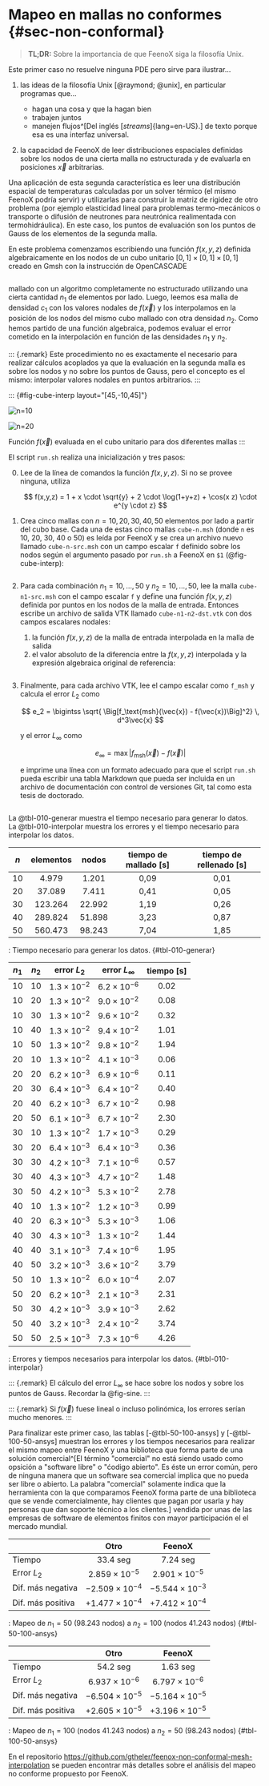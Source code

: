 # Mapeo en mallas no conformes {#sec-non-conformal}

> **TL;DR:** Sobre la importancia de que FeenoX siga la filosofía Unix.

Este primer caso no resuelve ninguna PDE pero sirve para ilustrar...

 1. las ideas de la filosofía Unix [@raymond; @unix], en particular programas que...

    * hagan una cosa y que la hagan bien
    * trabajen juntos
    * manejen flujos^[Del inglés [_streams_]{lang=en-US}.] de texto porque esa es una interfaz universal.
    
 2. la capacidad de FeenoX de leer distribuciones espaciales definidas sobre los nodos de una cierta malla no estructurada y de evaluarla en posiciones $\vec{x}$ arbitrarias.
 
Una aplicación de esta segunda característica es leer una distribución espacial de temperaturas calculadas por un solver térmico (el mismo FeenoX podría servir) y utilizarlas para construir la matriz de rigidez de otro problema (por ejemplo elasticidad lineal para problemas termo-mecánicos o transporte o difusión de neutrones para neutrónica realimentada con termohidráulica). En este caso, los puntos de evaluación son los puntos de Gauss de los elementos de la segunda malla.

En este problema comenzamos escribiendo una función $f(x,y,z)$ definida algebraicamente en los nodos de un cubo unitario $[0,1]\times[0,1]\times[0,1]$ creado en Gmsh con la instrucción de OpenCASCADE

```{.geo include="cube.geo"}
```

mallado con un algoritmo completamente no estructurado utilizando una cierta cantidad $n_1$ de elementos por lado. Luego, leemos esa malla de densidad $c_1$ con los valores nodales de $f(\vec{x})$ y los interpolamos en la posición de los nodos del mismo cubo mallado con otra densidad $n_2$. Como hemos partido de una función algebraica, podemos evaluar el error cometido en la interpolación en función de las densidades $n_1$ y $n_2$.

::: {.remark}
Este procedimiento no es exactamente el necesario para realizar cálculos acoplados ya que la evaluación en la segunda malla es sobre los nodos y no sobre los puntos de Gauss, pero el concepto es el mismo: interpolar valores nodales en puntos arbitrarios.
:::

::: {#fig-cube-interp layout="[45,-10,45]"}

![$n=10$](cube-20-10.png)

![$n=20$](cube-10-20.png)


Función $f(\vec{x})$ evaluada en el cubo unitario para dos diferentes mallas
:::

El script `run.sh` realiza una inicialización y tres pasos:

 0. Lee de la línea de comandos la función $f(x,y,z)$. Si no se provee ninguna, utiliza
 
    $$
    f(x,y,z) = 1 + x \cdot \sqrt{y} + 2 \cdot \log(1+y+z) + \cos(x z) \cdot e^{y \cdot z}
    $$

 1. Crea cinco mallas con $n=10, 20, 30, 40, 50$ elementos por lado a partir del cubo base.
   Cada una de estas cinco mallas `cube-n.msh` (donde `n` es 10, 20, 30, 40 o 50) es leída por FeenoX y se crea un archivo nuevo llamado `cube-n-src.msh` con un campo escalar `f` definido sobre los nodos según el argumento pasado por `run.sh` a FeenoX en `$1` (@fig-cube-interp):
 
    ```{.feenox include="create.fee"}
    ```
    
 2. Para cada combinación $n_1=10,\dots,50$ y $n_2=10,\dots,50$, lee la malla `cube-n1-src.msh` con el campo escalar `f` y define una función $f(x,y,z)$ definida por puntos en los nodos de la malla de entrada. Entonces escribe un archivo de salida VTK llamado `cube-n1-n2-dst.vtk` con dos campos escalares nodales:

    1. la función $f(x,y,z)$ de la malla de entrada interpolada en la malla de salida
    2. el valor absoluto de la diferencia entre la $f(x,y,z)$ interpolada y la expresión algebraica original de referencia:

    ```{.feenox include="interpolate.fee"}
    ```

 3. Finalmente, para cada archivo VTK, lee el campo escalar como `f_msh` y calcula el error $L_2$ como
 
    $$
    e_2 = \bigintss \sqrt{ \Big[f_\text{msh}(\vec{x}) - f(\vec{x})\Big]^2} \, d^3\vec{x} 
    $$
    
    y el error $L_\infty$ como
    
    $$
    e_\infty = \max \Big| f_\text{msh}(\vec{x}) - f(\vec{x})\Big|
    $$
    
    e imprime una línea con un formato adecuado para que el script `run.sh` pueda escribir una tabla Markdown que pueda ser incluida en un archivo de documentación con control de versiones Git, tal como esta tesis de doctorado.
    
 
    ```{.feenox include="interpolate.fee"}
    ```



    
La @tbl-010-generar muestra el tiempo necesario para generar lo datos.
La @tbl-010-interpolar muestra los errores y el tiempo necesario para interpolar los datos.
 
 $n$ |    elementos   |     nodos      | tiempo de mallado [s] | tiempo de rellenado [s] 
:---:|:--------------:|:--------------:|:---------------------:|:-----------------------:
 10  |  4.979 | 1.201 | 0,09 | 0,01
 20  |  37.089 | 7.411 | 0,41 | 0,05
 30  |  123.264 | 22.992 | 1,19 | 0,26
 40  |  289.824 | 51.898 | 3,23 | 0,87
 50  |  560.473 | 98.243 | 7,04 | 1,85
 
: Tiempo necesario para generar los datos. {#tbl-010-generar}


 $n_1$ | $n_2$ | error $L_2$ | error $L_\infty$ | tiempo [s] 
:-----:|:-----:|:-------------:|:------------------:|:----------:
10 | 10 | $1.3 \times 10^{-2}$ | $6.2 \times 10^{-6}$ | 0.02
10 | 20 | $1.3 \times 10^{-2}$ | $9.0 \times 10^{-2}$ | 0.08
10 | 30 | $1.3 \times 10^{-2}$ | $9.6 \times 10^{-2}$ | 0.32
10 | 40 | $1.3 \times 10^{-2}$ | $9.4 \times 10^{-2}$ | 1.01
10 | 50 | $1.3 \times 10^{-2}$ | $9.8 \times 10^{-2}$ | 1.94
20 | 10 | $1.3 \times 10^{-2}$ | $4.1 \times 10^{-3}$ | 0.06
20 | 20 | $6.2 \times 10^{-3}$ | $6.9 \times 10^{-6}$ | 0.11
20 | 30 | $6.4 \times 10^{-3}$ | $6.4 \times 10^{-2}$ | 0.40
20 | 40 | $6.2 \times 10^{-3}$ | $6.7 \times 10^{-2}$ | 0.98
20 | 50 | $6.1 \times 10^{-3}$ | $6.7 \times 10^{-2}$ | 2.30
30 | 10 | $1.3 \times 10^{-2}$ | $1.7 \times 10^{-3}$ | 0.29
30 | 20 | $6.4 \times 10^{-3}$ | $6.4 \times 10^{-3}$ | 0.36
30 | 30 | $4.2 \times 10^{-3}$ | $7.1 \times 10^{-6}$ | 0.57
30 | 40 | $4.3 \times 10^{-3}$ | $4.7 \times 10^{-2}$ | 1.48
30 | 50 | $4.2 \times 10^{-3}$ | $5.3 \times 10^{-2}$ | 2.78
40 | 10 | $1.3 \times 10^{-2}$ | $1.2 \times 10^{-3}$ | 0.99
40 | 20 | $6.3 \times 10^{-3}$ | $5.3 \times 10^{-3}$ | 1.06
40 | 30 | $4.3 \times 10^{-3}$ | $1.3 \times 10^{-2}$ | 1.44
40 | 40 | $3.1 \times 10^{-3}$ | $7.4 \times 10^{-6}$ | 1.95
40 | 50 | $3.2 \times 10^{-3}$ | $3.6 \times 10^{-2}$ | 3.79
50 | 10 | $1.3 \times 10^{-2}$ | $6.0 \times 10^{-4}$ | 2.07
50 | 20 | $6.2 \times 10^{-3}$ | $2.1 \times 10^{-3}$ | 2.31
50 | 30 | $4.2 \times 10^{-3}$ | $3.9 \times 10^{-3}$ | 2.62
50 | 40 | $3.2 \times 10^{-3}$ | $2.4 \times 10^{-2}$ | 3.74
50 | 50 | $2.5 \times 10^{-3}$ | $7.3 \times 10^{-6}$ | 4.26

: Errores y tiempos necesarios para interpolar los datos. {#tbl-010-interpolar}

::: {.remark}
El cálculo del error $L_\infty$ se hace sobre los nodos y sobre los puntos de Gauss.
Recordar la @fig-sine.
:::

::: {.remark}
Si $f(\vec{x})$ fuese lineal o incluso polinómica, los errores serían mucho menores.
:::

Para finalizar este primer caso, las tablas [-@tbl-50-100-ansys] y [-@tbl-100-50-ansys] muestran los errores y los tiempos necesarios para realizar el mismo mapeo entre FeenoX y una biblioteca que forma parte de una solución comercial^[El término "comercial" no está siendo usado como opsición a "software libre" o "ćodigo abierto". Es éste un error común, pero de ninguna manera que un software sea comercial implica que no pueda ser libre o abierto. La palabra "comercial" solamente indica que la herramienta con la que comparamos FeenoX forma parte de una biblioteca que se vende comercialmente, hay clientes que pagan por usarla y hay personas que dan soporte técnico a los clientes.] vendida por unas de las empresas de software de elementos finitos con mayor participación el el mercado mundial.


                        |     Otro     |    FeenoX
:-----------------------|:------------:|:------------:
 Tiempo                 |  $33.4$ seg    |    $7.24$ seg
 Error $L_2$            |   $2.859 \times 10^{-5}$  |   $2.901 \times 10^{-5}$
 Dif. más negativa      |  $-2.509 \times 10^{-4}$  |  $-5.544 \times 10^{-3}$
 Dif. más positiva      |  $+1.477 \times 10^{-4}$  |  $+7.412 \times 10^{-4}$

: Mapeo de $n_1 = 50$ (98.243 nodos) a $n_2 = 100$ (nodos 41.243 nodos) {#tbl-50-100-ansys}


                        |     Otro     |    FeenoX
:-----------------------|:------------:|:------------:
 Tiempo                 |     $54.2$ seg    |    $1.63$ seg
 Error $L_2$            |   $6.937 \times 10^{-6}$  |   $6.797 \times 10^{-6}$
 Dif. más negativa      |  $-6.504 \times 10^{-5}$  |  $-5.164 \times 10^{-5}$
 Dif. más positiva      |  $+2.605 \times 10^{-5}$  |  $+3.196 \times 10^{-5}$

: Mapeo de $n_1 = 100$ (nodos 41.243 nodos) a $n_2 = 50$ (98.243 nodos) {#tbl-100-50-ansys}


En el repositorio <https://github.com/gtheler/feenox-non-conformal-mesh-interpolation> se pueden encontrar más detalles sobre el análisis del mapeo no conforme propuesto por FeenoX.
